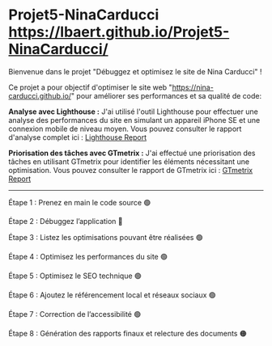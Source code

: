 # Projet5-NinaCarducci https://lbaert.github.io/Projet5-NinaCarducci/

Bienvenue dans le projet "Débuggez et optimisez le site de Nina Carducci" !

Ce projet a pour objectif d'optimiser le site web "https://nina-carducci.github.io/" pour améliorer ses performances et sa qualité de code:


**Analyse avec Lighthouse :**
   J'ai utilisé l'outil Lighthouse pour effectuer une analyse des performances du site en simulant un appareil iPhone SE et une connexion mobile de niveau moyen. Vous pouvez consulter le rapport d'analyse complet ici : [Lighthouse Report](https://googlechrome.github.io/lighthouse/viewer/?gist=e08c9b5be461bdeee9f7ee3b6813da70)

**Priorisation des tâches avec GTmetrix :**
   J'ai effectué une priorisation des tâches en utilisant GTmetrix pour identifier les éléments nécessitant une optimisation. Vous pouvez consulter le rapport de GTmetrix ici : [GTmetrix Report](https://gtmetrix.com/reports/nina-carducci.github.io/aWnXHHLV/)

---

Étape 1 : Prenez en main le code source 🟢

Étape 2 : Débuggez l’application 🔴

Étape 3 : Listez les optimisations pouvant être réalisées 🟢

Étape 4 : Optimisez les performances du site 🟢

Étape 5 : Optimisez le SEO technique 🟢

Étape 6 : Ajoutez le référencement local et réseaux sociaux 🟢

Étape 7 : Correction de l’accessibilité 🟢

Étape 8 : Génération des rapports finaux et relecture des documents 🟠
